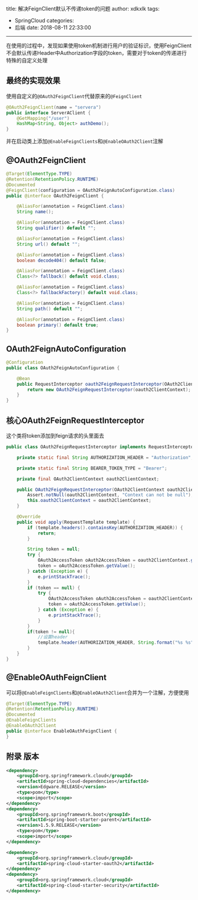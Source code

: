 title: 解决FeignClient默认不传递token的问题
author: xdkxlk
tags:
  - SpringCloud
categories:
  - 后端
date: 2018-08-11 22:33:00
---
在使用的过程中，发现如果使用token机制进行用户的验证标识，使用FeignClient不会默认传递Header中Authorization字段的token，需要对于token的传递进行特殊的自定义处理
## 最终的实现效果
使用自定义的<code>@OAuth2FeignClient</code>代替原来的<code>@FeignClient</code>
```java
@OAuth2FeignClient(name = "servera")
public interface ServerAClient {
    @GetMapping("/user")
    HashMap<String, Object> authDemo();
}
```
并在启动类上添加<code>@EnableFeignClients</code>和<code>@EnableOAuth2Client</code>注解
## @OAuth2FeignClient
```java
@Target(ElementType.TYPE)
@Retention(RetentionPolicy.RUNTIME)
@Documented
@FeignClient(configuration = OAuth2FeignAutoConfiguration.class)
public @interface OAuth2FeignClient {

    @AliasFor(annotation = FeignClient.class)
    String name();

    @AliasFor(annotation = FeignClient.class)
    String qualifier() default "";

    @AliasFor(annotation = FeignClient.class)
    String url() default "";

    @AliasFor(annotation = FeignClient.class)
    boolean decode404() default false;

    @AliasFor(annotation = FeignClient.class)
    Class<?> fallback() default void.class;

    @AliasFor(annotation = FeignClient.class)
    Class<?> fallbackFactory() default void.class;

    @AliasFor(annotation = FeignClient.class)
    String path() default "";

    @AliasFor(annotation = FeignClient.class)
    boolean primary() default true;
}
```
## OAuth2FeignAutoConfiguration
```java
@Configuration
public class OAuth2FeignAutoConfiguration {

    @Bean
    public RequestInterceptor oauth2FeignRequestInterceptor(OAuth2ClientContext oauth2ClientContext) {
        return new OAuth2FeignRequestInterceptor(oauth2ClientContext);
    }
}
```
## 核心OAuth2FeignRequestInterceptor
这个类将token添加到feign请求的头里面去
```java
public class OAuth2FeignRequestInterceptor implements RequestInterceptor {

    private static final String AUTHORIZATION_HEADER = "Authorization";

    private static final String BEARER_TOKEN_TYPE = "Bearer";

    private final OAuth2ClientContext oauth2ClientContext;

    public OAuth2FeignRequestInterceptor(OAuth2ClientContext oauth2ClientContext) {
        Assert.notNull(oauth2ClientContext, "Context can not be null");
        this.oauth2ClientContext = oauth2ClientContext;
    }

    @Override
    public void apply(RequestTemplate template) {
        if (template.headers().containsKey(AUTHORIZATION_HEADER)) {
            return;
        }

        String token = null;
        try {
            OAuth2AccessToken oAuth2AccessToken = oauth2ClientContext.getAccessToken();
            token = oAuth2AccessToken.getValue();
        } catch (Exception e) {
            e.printStackTrace();
        }
        if (token == null) {
            try {
                OAuth2AccessToken oAuth2AccessToken = oauth2ClientContext.getAccessTokenRequest().getExistingToken();
                token = oAuth2AccessToken.getValue();
            } catch (Exception e) {
                e.printStackTrace();
            }
        }
        if(token != null){
            //设置header
            template.header(AUTHORIZATION_HEADER, String.format("%s %s", BEARER_TOKEN_TYPE, token));
        }
    }
}
```
## @EnableOAuthFeignClient
可以将<code>@EnableFeignClients</code>和<code>@EnableOAuth2Client</code>合并为一个注解，方便使用
```java
@Target(ElementType.TYPE)
@Retention(RetentionPolicy.RUNTIME)
@Documented
@EnableFeignClients
@EnableOAuth2Client
public @interface EnableOAuthFeignClient {
}
```
## 附录 版本
```xml
<dependency>
    <groupId>org.springframework.cloud</groupId>
    <artifactId>spring-cloud-dependencies</artifactId>
    <version>Edgware.RELEASE</version>
    <type>pom</type>
    <scope>import</scope>
</dependency>
<dependency>
    <groupId>org.springframework.boot</groupId>
    <artifactId>spring-boot-starter-parent</artifactId>
    <version>1.5.9.RELEASE</version>
    <type>pom</type>
    <scope>import</scope>
</dependency>

<dependency>
    <groupId>org.springframework.cloud</groupId>
    <artifactId>spring-cloud-starter-oauth2</artifactId>
</dependency>
<dependency>
    <groupId>org.springframework.cloud</groupId>
    <artifactId>spring-cloud-starter-security</artifactId>
</dependency>
```